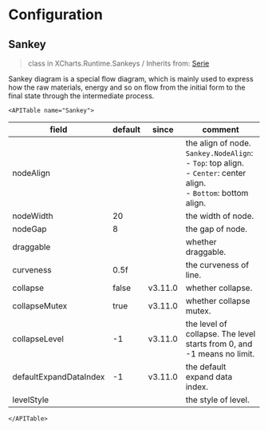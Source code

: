 # Configuration

## Sankey

> class in XCharts.Runtime.Sankeys / Inherits from: [Serie](https://xcharts-team.github.io/docs/configuration#serie)

Sankey diagram is a special flow diagram, which is mainly used to express how the raw materials, energy and so on flow from the initial form to the final state through the intermediate process.

```mdx-code-block
<APITable name="Sankey">
```


|field|default|since|comment|
|--|--|--|--|
|nodeAlign|||the align of node.<br/>`Sankey.NodeAlign`:<br/>- `Top`: top align.<br/>- `Center`: center align.<br/>- `Bottom`: bottom align.<br/>|
|nodeWidth|20||the width of node.
|nodeGap|8||the gap of node.
|draggable|||whether draggable.
|curveness|0.5f||the curveness of line.
|collapse|false|v3.11.0|whether collapse.
|collapseMutex|true|v3.11.0|whether collapse mutex.
|collapseLevel|-1|v3.11.0|the level of collapse. The level starts from 0, and -1 means no limit.
|defaultExpandDataIndex|-1|v3.11.0|the default expand data index.
|levelStyle|||the style of level.

```mdx-code-block
</APITable>
```

